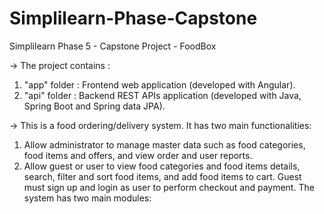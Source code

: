 # Simplilearn-Phase-Capstone
Simplilearn Phase 5 - Capstone Project - FoodBox

-> The project contains :
1. "app" folder : Frontend web application (developed with Angular).
2. "api" folder : Backend REST APIs application (developed with Java, Spring Boot and Spring data JPA).


-> This is a food ordering/delivery system. It has two main functionalities:

1. Allow administrator to manage master data such as food categories, food items and offers, and view order and user reports.
2. Allow guest or user to view food categories and food items details, search, filter and sort food items, and add food items to cart. Guest must sign up and login as user to perform checkout and payment.
The system has two main modules:
